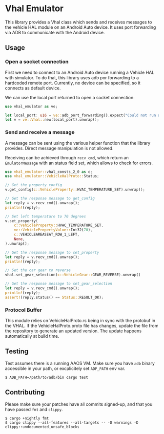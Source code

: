 # Vhal Emulator

This library provides a Vhal class which sends and receives messages to the
vehicle HAL module on an Android Auto device.
It uses port forwarding via ADB to communicate with the Android device.

## Usage

### Open a socket connection

First we need to connect to an Android Auto device running a Vehicle HAL with simulator.
To do that, this library uses adb por forwarding to a hardcoded remote port.
Currently, no device can be specified, so it connects as default device.

We can use the local port returned to open a socket connection:

```rust
use vhal_emulator as ve;

let local_port: u16 = ve::adb_port_forwarding().expect("Could not run adb for port forwarding");
let v = ve::Vhal::new(local_port).unwrap();
```

### Send and receive a message

A message can be sent using the various helper function that the library provides.
Direct message manipulation is not allowed.

Receiving can be achieved through `recv_cmd`, which return an `EmulatorMessage`
with an status field set, which allows to check for errors.

```rust
use vhal_emulator::vhal_consts_2_0 as c;
use vhal_emulator::VehicleHalProto::Status;

// Get the property config
v.get_config(c::VehicleProperty::HVAC_TEMPERATURE_SET).unwrap();

// Get the response message to get_config
let reply = v.recv_cmd().unwrap();
println!(reply);

// Set left temperature to 70 degrees
v.set_property(
    c::VehicleProperty::HVAC_TEMPERATURE_SET,
    ve::VehiclePropertyValue::Int32(70),
    c::VEHICLEAREASEAT_ROW_1_LEFT,
    None,
).unwrap();

// Get the response message to set_property
let reply = v.recv_cmd().unwrap();
println!(reply);

// Set the car gear to reverse
vhal.set_gear_selection(c::VehicleGear::GEAR_REVERSE).unwrap()

// Get the response message to set_gear_selection
let reply = v.recv_cmd().unwrap();
println!(reply);
assert!(reply.status() == Status::RESULT_OK);
```

### Protocol Buffer
This module relies on VehicleHalProto.rs being in sync with the protobuf in
the VHAL. If the VehicleHalProto.proto file has changes, update the file
from the repository to generate an updated version. The update happens
automatically at build time.

## Testing

Test assumes there is a running AAOS VM. Make sure you have `adb` binary
accessible in your path, or excplicitely set `ADP_PATH` env var.

```shell
$ ADB_PATH=/path/to/adb/bin cargo test
```

## Contributing

Please make sure your patches have all commits signed-up, and that you
have passed `fmt` and `clippy`.

```shell
$ cargo +nightly fmt
$ cargo clippy --all-features --all-targets -- -D warnings -D clippy::undocumented_unsafe_blocks
```